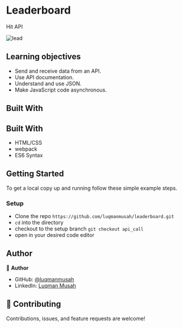 # Leaderboard

Hit API

![lead](https://user-images.githubusercontent.com/22328716/128612343-07ebad31-19a4-46ca-81a5-6381f280e902.png)

## Learning objectives

- Send and receive data from an API.
- Use API documentation.
- Understand and use JSON.
- Make JavaScript code asynchronous.

 ## Built With

## Built With

- HTML/CSS
- webpack
- ES6 Syntax

## Getting Started

To get a local copy up and running follow these simple example steps.

### Setup

- Clone the repo `https://github.com/luqmanmusah/leaderboard.git`
- `cd` into the directory
- checkout to the setup branch `git checkout api_call`
- open in your desired code editor

## Author

👤 **Author**

- GitHub: [@luqmanmusah](https://github.com/luqmanmusah)
- LinkedIn: [Luqman Musah](https://www.linkedin.com/in/luqman-musah/)

## 🤝 Contributing

Contributions, issues, and feature requests are welcome!